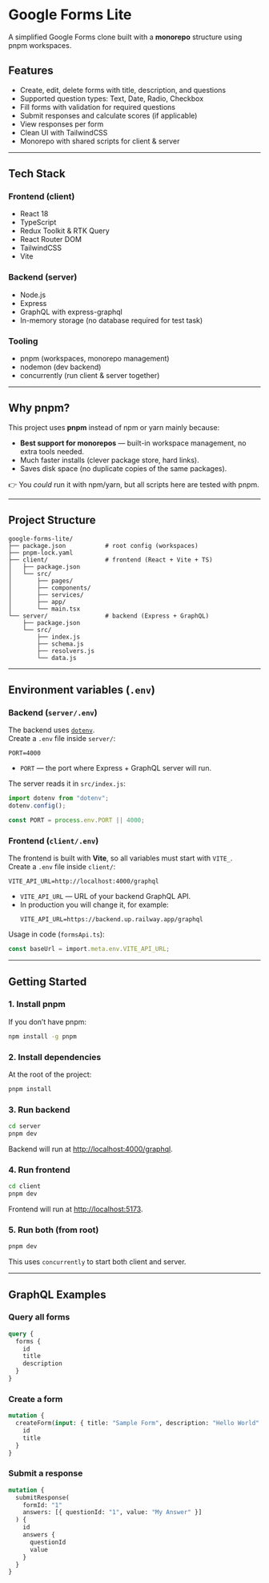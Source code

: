 # Google Forms Lite

A simplified Google Forms clone built with a **monorepo** structure using pnpm workspaces.

## Features

- Create, edit, delete forms with title, description, and questions
- Supported question types: Text, Date, Radio, Checkbox
- Fill forms with validation for required questions
- Submit responses and calculate scores (if applicable)
- View responses per form
- Clean UI with TailwindCSS
- Monorepo with shared scripts for client & server

---

## Tech Stack

### Frontend (client)

- React 18
- TypeScript
- Redux Toolkit & RTK Query
- React Router DOM
- TailwindCSS
- Vite

### Backend (server)

- Node.js
- Express
- GraphQL with express-graphql
- In-memory storage (no database required for test task)

### Tooling

- pnpm (workspaces, monorepo management)
- nodemon (dev backend)
- concurrently (run client & server together)

---

## Why pnpm?

This project uses **pnpm** instead of npm or yarn mainly because:

- **Best support for monorepos** — built-in workspace management, no extra tools needed.
- Much faster installs (clever package store, hard links).
- Saves disk space (no duplicate copies of the same packages).

👉 You _could_ run it with npm/yarn, but all scripts here are tested with pnpm.

---

## Project Structure

```
google-forms-lite/
├── package.json           # root config (workspaces)
├── pnpm-lock.yaml
├── client/                # frontend (React + Vite + TS)
│   ├── package.json
│   └── src/
│       ├── pages/
│       ├── components/
│       ├── services/
│       ├── app/
│       └── main.tsx
└── server/                # backend (Express + GraphQL)
    ├── package.json
    └── src/
        ├── index.js
        ├── schema.js
        ├── resolvers.js
        └── data.js
```

---

## Environment variables (`.env`)

### Backend (`server/.env`)

The backend uses [`dotenv`](https://www.npmjs.com/package/dotenv).  
Create a `.env` file inside `server/`:

```env
PORT=4000
```

- `PORT` — the port where Express + GraphQL server will run.

The server reads it in `src/index.js`:

```js
import dotenv from "dotenv";
dotenv.config();

const PORT = process.env.PORT || 4000;
```

### Frontend (`client/.env`)

The frontend is built with **Vite**, so all variables must start with `VITE_`.  
Create a `.env` file inside `client/`:

```env
VITE_API_URL=http://localhost:4000/graphql
```

- `VITE_API_URL` — URL of your backend GraphQL API.
- In production you will change it, for example:
  ```env
  VITE_API_URL=https://backend.up.railway.app/graphql
  ```

Usage in code (`formsApi.ts`):

```ts
const baseUrl = import.meta.env.VITE_API_URL;
```

---

## Getting Started

### 1. Install pnpm

If you don’t have pnpm:

```bash
npm install -g pnpm
```

### 2. Install dependencies

At the root of the project:

```bash
pnpm install
```

### 3. Run backend

```bash
cd server
pnpm dev
```

Backend will run at [http://localhost:4000/graphql](http://localhost:4000/graphql).

### 4. Run frontend

```bash
cd client
pnpm dev
```

Frontend will run at [http://localhost:5173](http://localhost:5173).

### 5. Run both (from root)

```bash
pnpm dev
```

This uses `concurrently` to start both client and server.

---

## GraphQL Examples

### Query all forms

```graphql
query {
  forms {
    id
    title
    description
  }
}
```

### Create a form

```graphql
mutation {
  createForm(input: { title: "Sample Form", description: "Hello World" }) {
    id
    title
  }
}
```

### Submit a response

```graphql
mutation {
  submitResponse(
    formId: "1"
    answers: [{ questionId: "1", value: "My Answer" }]
  ) {
    id
    answers {
      questionId
      value
    }
  }
}
```
